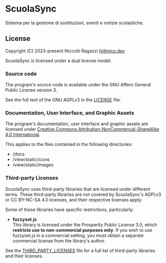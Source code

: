 # ScuolaSync

Sistema per la gestione di sostituzioni, eventi e notizie scolastiche.


## License

Copyright (C) 2023-present Niccolò Ragazzi <hi@njco.dev>

ScuolaSync is licensed under a dual license model.


### Source code

The program's source code is available under the GNU Affero General Public License version 3.

See the full text of the GNU AGPLv3 in the [LICENSE](LICENSE) file.


### Documentation, User Interface, and Graphic Assets

The program's documentation, user interface and graphic assets are licensed under [Creative Commons Attribution-NonCommercial-ShareAlike 4.0 International]( https://creativecommons.org/licenses/by-nc-sa/4.0/).

This applies to the files contained in the following directories:

- /docs
- /view/static/icons
- /view/static/images


### Third-party Licenses

ScuolaSync uses third-party libraries that are licensed under different terms. These third-party libraries are not covered by ScuolaSync's AGPLv3 or CC BY-NC-SA 4.0 licenses, and their respective licenses apply.

Some of these libraries have specific restrictions, particularly:

- **fuzzyset.js**\
  This library is licensed under the Prosperity Public License 3.0, which **restricts use to non-commercial purposes only**. If you wish to use fuzzyset.js in a commercial setting, you must obtain a separate commercial license from the library's author.

See the [THIRD_PARTY_LICENSES](THIRD_PARTY_LICENSES) file for a full list of third-party libraries and their licenses.
